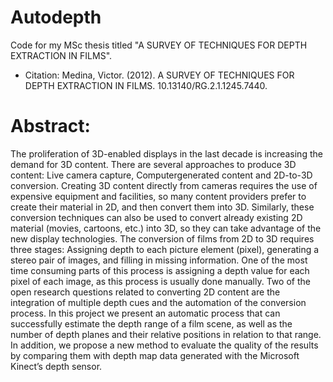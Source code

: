 Autodepth
=========

Code for my MSc thesis titled "A SURVEY OF TECHNIQUES FOR DEPTH EXTRACTION IN FILMS".

* Citation: 
Medina, Victor. (2012). A SURVEY OF TECHNIQUES FOR DEPTH EXTRACTION IN FILMS. 10.13140/RG.2.1.1245.7440. 

# Abstract:

The proliferation of 3D-enabled displays in the last decade is increasing the demand for 3D content. There are several approaches to produce 3D content: Live camera capture, Computergenerated content and 2D-to-3D conversion. Creating 3D content directly from cameras requires the use of expensive equipment and facilities, so many content providers prefer to create their material in 2D, and then convert them into 3D. Similarly, these conversion techniques can also be used to convert already existing 2D material (movies, cartoons, etc.) into 3D, so they can take advantage of the new display technologies. The conversion of films from 2D to 3D requires three stages: Assigning depth to each picture element (pixel), generating a stereo pair of images, and filling in missing information. One of the most time consuming parts of this process is assigning a depth value for each pixel of each image, as this process is usually done manually. Two of the open research questions related to converting 2D content are the integration of multiple depth cues and the automation of the conversion process. In this project we present an automatic process that can successfully estimate the depth range of a film scene, as well as the number of depth planes and their relative positions in relation to that range. In addition, we propose a new method to evaluate the quality of the results by comparing them with depth map data generated with the Microsoft Kinect’s depth sensor.
